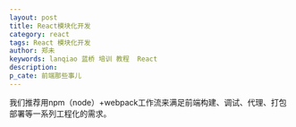 ```yaml
---
layout: post
title: React模块化开发
category: react
tags: React 模块化开发
author: 郑未
keywords: lanqiao 蓝桥 培训 教程  React
description:
p_cate: 前端那些事儿
---
```


我们推荐用npm（node）+webpack工作流来满足前端构建、调试、代理、打包部署等一系列工程化的需求。

